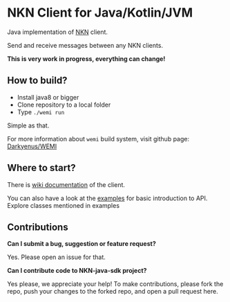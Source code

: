 # NKN Client for Java/Kotlin/JVM


Java implementation of [NKN](https://github.com/nknorg/nkn/)  client.

Send and receive messages between any NKN clients.

__This is very work in progress, everything can change!__


## How to build?

* Install java8 or bigger
* Clone repository to a local folder
* Type `./wemi run`

Simple as that.

For more information about `wemi` build system, visit github page: [Darkyenus/WEMI](https://github.com/Darkyenus/wemi) 

## Where to start?

There is [wiki documentation](wiki) of the client.

You can also have a look at the [examples](examples/src/jsmith/nknskd/examples) for basic introduction to API. Explore classes mentioned in examples

## Contributions

__Can I submit a bug, suggestion or feature request?__

Yes. Please open an issue for that.

__Can I contribute code to NKN-java-sdk project?__

Yes please, we appreciate your help! To make contributions, please fork the repo, push your changes to the forked repo, and open a pull request here.

